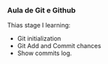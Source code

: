 ### Aula de Git e Github

  Thias stage I learning:

  - Git initialization
  - Git Add and Commit chances
  - Show commits log.